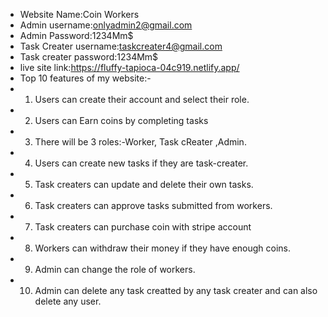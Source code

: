 - Website Name:Coin Workers
- Admin username:onlyadmin2@gmail.com
- Admin Password:1234Mm$
- Task Creater username:taskcreater4@gmail.com
- Task creater password:1234Mm$
- live site link:https://fluffy-tapioca-04c919.netlify.app/
- Top 10 features of my website:-
- 1. Users can create their account and select their role.
- 2. Users can Earn coins by completing tasks
- 3. There will be 3 roles:-Worker, Task cReater ,Admin.
- 4. Users can create new tasks if they are task-creater.
- 5. Task creaters can update and delete their own tasks.
- 6. Task creaters can approve tasks submitted from workers.
- 7. Task creaters can purchase coin with stripe account
- 8. Workers can withdraw their money if they have enough coins.
- 9. Admin can change the role of workers.
- 10. Admin can delete any task creatted by any task creater and can also delete any user.
